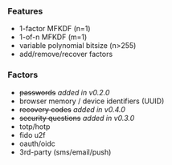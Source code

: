 ### Features
- 1-factor MFKDF (n=1)
- 1-of-n MFKDF (m=1)
- variable polynomial bitsize (n>255)
- add/remove/recover factors

### Factors
- ~~passwords~~ _added in v0.2.0_
- browser memory / device identifiers (UUID)
- ~~recovery codes~~ _added in v0.4.0_
- ~~security questions~~ _added in v0.3.0_
- totp/hotp
- fido u2f
- oauth/oidc
- 3rd-party (sms/email/push)
